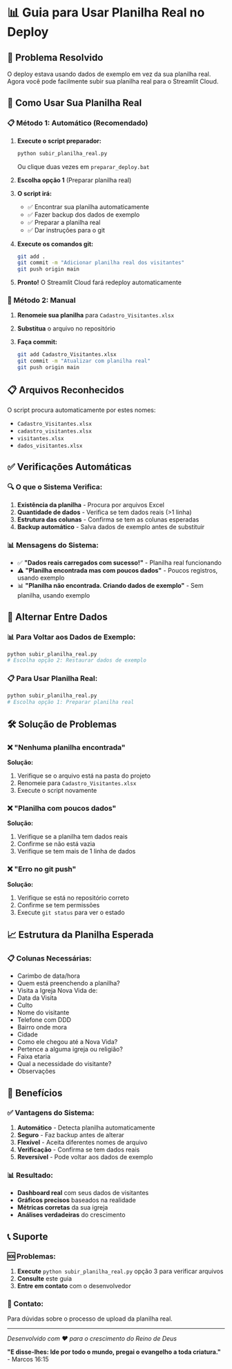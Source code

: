 # 📊 Guia para Usar Planilha Real no Deploy

## 🎯 Problema Resolvido

O deploy estava usando dados de exemplo em vez da sua planilha real. Agora você pode facilmente subir sua planilha real para o Streamlit Cloud.

## 🚀 Como Usar Sua Planilha Real

### 📋 Método 1: Automático (Recomendado)

1. **Execute o script preparador:**

   ```bash
   python subir_planilha_real.py
   ```

   Ou clique duas vezes em `preparar_deploy.bat`

2. **Escolha opção 1** (Preparar planilha real)

3. **O script irá:**

   - ✅ Encontrar sua planilha automaticamente
   - ✅ Fazer backup dos dados de exemplo
   - ✅ Preparar a planilha real
   - ✅ Dar instruções para o git

4. **Execute os comandos git:**

   ```bash
   git add .
   git commit -m "Adicionar planilha real dos visitantes"
   git push origin main
   ```

5. **Pronto!** O Streamlit Cloud fará redeploy automaticamente

### 📁 Método 2: Manual

1. **Renomeie sua planilha** para `Cadastro_Visitantes.xlsx`

2. **Substitua** o arquivo no repositório

3. **Faça commit:**
   ```bash
   git add Cadastro_Visitantes.xlsx
   git commit -m "Atualizar com planilha real"
   git push origin main
   ```

## 📋 Arquivos Reconhecidos

O script procura automaticamente por estes nomes:

- `Cadastro_Visitantes.xlsx`
- `cadastro_visitantes.xlsx`
- `visitantes.xlsx`
- `dados_visitantes.xlsx`

## ✅ Verificações Automáticas

### 🔍 O que o Sistema Verifica:

1. **Existência da planilha** - Procura por arquivos Excel
2. **Quantidade de dados** - Verifica se tem dados reais (>1 linha)
3. **Estrutura das colunas** - Confirma se tem as colunas esperadas
4. **Backup automático** - Salva dados de exemplo antes de substituir

### 📊 Mensagens do Sistema:

- ✅ **"Dados reais carregados com sucesso!"** - Planilha real funcionando
- ⚠️ **"Planilha encontrada mas com poucos dados"** - Poucos registros, usando exemplo
- 📊 **"Planilha não encontrada. Criando dados de exemplo"** - Sem planilha, usando exemplo

## 🔄 Alternar Entre Dados

### 📊 Para Voltar aos Dados de Exemplo:

```bash
python subir_planilha_real.py
# Escolha opção 2: Restaurar dados de exemplo
```

### 📋 Para Usar Planilha Real:

```bash
python subir_planilha_real.py
# Escolha opção 1: Preparar planilha real
```

## 🛠️ Solução de Problemas

### ❌ "Nenhuma planilha encontrada"

**Solução:**

1. Verifique se o arquivo está na pasta do projeto
2. Renomeie para `Cadastro_Visitantes.xlsx`
3. Execute o script novamente

### ❌ "Planilha com poucos dados"

**Solução:**

1. Verifique se a planilha tem dados reais
2. Confirme se não está vazia
3. Verifique se tem mais de 1 linha de dados

### ❌ "Erro no git push"

**Solução:**

1. Verifique se está no repositório correto
2. Confirme se tem permissões
3. Execute `git status` para ver o estado

## 📈 Estrutura da Planilha Esperada

### 📋 Colunas Necessárias:

- Carimbo de data/hora
- Quem está preenchendo a planilha?
- Visita a Igreja Nova Vida de:
- Data da Visita
- Culto
- Nome do visitante
- Telefone com DDD
- Bairro onde mora
- Cidade
- Como ele chegou até a Nova Vida?
- Pertence a alguma igreja ou religião?
- Faixa etaria
- Qual a necessidade do visitante?
- Observações

## 🎯 Benefícios

### ✅ Vantagens do Sistema:

1. **Automático** - Detecta planilha automaticamente
2. **Seguro** - Faz backup antes de alterar
3. **Flexível** - Aceita diferentes nomes de arquivo
4. **Verificação** - Confirma se tem dados reais
5. **Reversível** - Pode voltar aos dados de exemplo

### 📊 Resultado:

- **Dashboard real** com seus dados de visitantes
- **Gráficos precisos** baseados na realidade
- **Métricas corretas** da sua igreja
- **Análises verdadeiras** do crescimento

## 📞 Suporte

### 🆘 Problemas:

1. **Execute** `python subir_planilha_real.py` opção 3 para verificar arquivos
2. **Consulte** este guia
3. **Entre em contato** com o desenvolvedor

### 📧 Contato:

Para dúvidas sobre o processo de upload da planilha real.

---

_Desenvolvido com ❤️ para o crescimento do Reino de Deus_

**"E disse-lhes: Ide por todo o mundo, pregai o evangelho a toda criatura."** - Marcos 16:15
